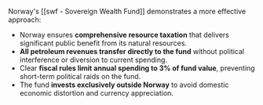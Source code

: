 
Norway's [[swf - Sovereign Wealth Fund]] demonstrates a more effective approach:
- Norway ensures **comprehensive resource taxation** that delivers significant public benefit from its natural resources.
- **All petroleum revenues transfer directly to the fund** without political interference or diversion to current spending.
- Clear **fiscal rules limit annual spending to 3% of fund value**, preventing short-term political raids on the fund.
- The fund **invests exclusively outside Norway** to avoid domestic economic distortion and currency appreciation.

